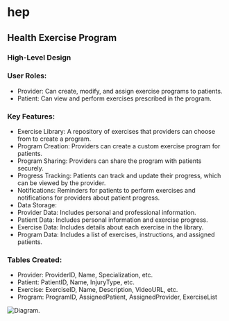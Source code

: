# hep
## Health Exercise Program

### High-Level Design
### User Roles:

* Provider: Can create, modify, and assign exercise programs to patients.
* Patient: Can view and perform exercises prescribed in the program.

### Key Features:
 * Exercise Library: A repository of exercises that providers can choose from to create a program.
 * Program Creation: Providers can create a custom exercise program for patients.
 * Program Sharing: Providers can share the program with patients securely.
 * Progress Tracking: Patients can track and update their progress, which can be viewed by the provider.
 * Notifications: Reminders for patients to perform exercises and notifications for providers about patient progress.
 * Data Storage:
 * Provider Data: Includes personal and professional information.
 * Patient Data: Includes personal information and exercise progress.
 * Exercise Data: Includes details about each exercise in the library.
 * Program Data: Includes a list of exercises, instructions, and assigned patients.

### Tables Created: 
 * Provider: ProviderID, Name, Specialization, etc.
 * Patient: PatientID, Name, InjuryType, etc.
 * Exercise: ExerciseID, Name, Description, VideoURL, etc.
 * Program: ProgramID, AssignedPatient, AssignedProvider, ExerciseList


![Diagram.](https://app.gemoo.com/share/image-annotation/571286382809288704?codeId=v6gyZzWGgWdll&origin=imageurlgenerator)






